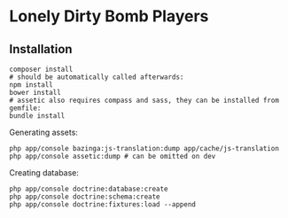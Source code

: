 # Lonely Dirty Bomb Players #


## Installation ##

```
composer install
# should be automatically called afterwards:
npm install
bower install
# assetic also requires compass and sass, they can be installed from gemfile:
bundle install
```

Generating assets:
```
php app/console bazinga:js-translation:dump app/cache/js-translation
php app/console assetic:dump # can be omitted on dev
```

Creating database:
```
php app/console doctrine:database:create
php app/console doctrine:schema:create
php app/console doctrine:fixtures:load --append
```